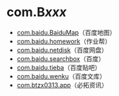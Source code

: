 # com.B*xxx*

- [com.baidu.BaiduMap](./com.baidu.BaiduMap/readme.md)（百度地图）
- [com.baidu.homework](./com.baidu.homework/readme.md)（作业帮）
- [com.baidu.netdisk](./com.baidu.netdisk/readme.md)（百度网盘）
- [com.baidu.searchbox](./com.baidu.searchbox/readme.md)（百度）
- [com.baidu.tieba](./com.baidu.tieba/readme.md)（百度贴吧）
- [com.baidu.wenku](./com.baidu.wenku/readme.md)（百度文库）
- [com.btzx0313.app](./com.btzx0313.app/readme.md)（必拓资讯）